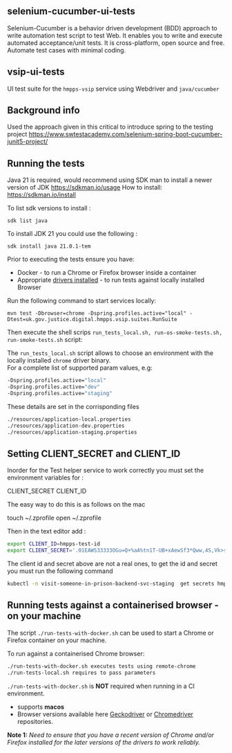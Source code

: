 
## selenium-cucumber-ui-tests
Selenium-Cucumber is a behavior driven development (BDD) approach to write automation test script to test Web. It enables you to write and execute automated acceptance/unit tests. It is cross-platform, open source and free. Automate test cases with minimal coding.

## vsip-ui-tests
UI test suite for the `hmpps-vsip` service using Webdriver and `java/cucumber`

## Background info
Used the approach given in this critical to introduce spring to the testing project
https://www.swtestacademy.com/selenium-spring-boot-cucumber-junit5-project/


## Running the tests

Java 21 is required, would recommend using SDK man to install a newer version of JDK https://sdkman.io/usage
How to install: https://sdkman.io/install

To list sdk versions to install :

`sdk list java`

To install JDK 21 you could use the following :

`sdk install java 21.0.1-tem`


Prior to executing the tests ensure you have:
- Docker - to run a Chrome or Firefox browser inside a container
- Appropriate [drivers installed](#install-driver-binary) - to run tests against locally installed Browser

Run the following command to start services locally:

`mvn test -Dbrowser=chrome -Dspring.profiles.active="local" -Dtest=uk.gov.justice.digital.hmpps.vsip.suites.RunSuite`

Then execute the shell scrips `run_tests_local.sh, run-os-smoke-tests.sh, run-smoke-tests.sh` script:

The `run_tests_local.sh` script allows to choose an environment with the locally installed `chrome` driver binary.  
For a complete list of supported param values, e.g:

```bash
-Dspring.profiles.active="local"
-Dspring.profiles.active="dev"
-Dspring.profiles.active="staging"
```

These details are set in the corrisponding files

```bash
./resources/application-local.properties
./resources/application-dev.properties
./resources/application-staging.properties
```
## Setting CLIENT_SECRET and CLIENT_ID

Inorder for the Test helper service to work correctly you must set the environment variables for :

CLIENT_SECRET
CLIENT_ID

The easy way to do this is as follows on the mac

touch ~/.zprofile
open ~/.zprofile

Then in the text editor add :
```bash
export CLIENT_ID=hmpps-test-id
export CLIENT_SECRET='.01EAWS33333OGu=Q+%aA%tn1T-UB+xAewSf3*Qww,4S,Vk>s3372j)AaTtO2'
```
The client id and secret above are not a real ones, to get the id and secret you must run the following command

```bash
kubectl -n visit-someone-in-prison-backend-svc-staging  get secrets hmpps-prison-visits-testing-helper-api -o json | jq '.data | map_values(@base64d)'
```

## Running tests against a containerised browser - on your machine

The script `./run-tests-with-docker.sh` can be used to start a Chrome or Firefox container on your machine.

To run against a containerised Chrome browser:

```bash
./run-tests-with-docker.sh executes tests using remote-chrome 
./run-tests-local.sh requires to pass parameters
```

`./run-tests-with-docker.sh` is **NOT** required when running in a CI environment.

- *<operating-system>* supports **macos**
- *<driver-version>* Browser versions available here [Geckodriver](https://github.com/mozilla/geckodriver/tags) or [Chromedriver](http://chromedriver.storage.googleapis.com/) repositories.

**Note 1:** *Need to ensure that you have a recent version of Chrome and/or Firefox installed for the later versions of the drivers to work reliably.*
